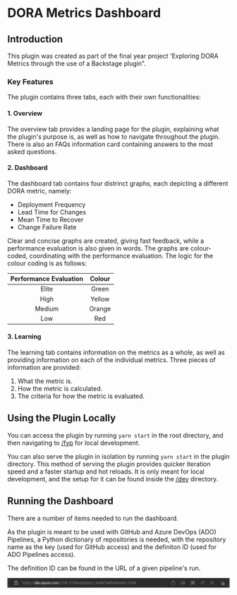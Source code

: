 # DORA Metrics Dashboard

## Introduction

This plugin was created as part of the final year project 'Exploring DORA Metrics through the use of a Backstage plugin".

### Key Features

The plugin contains three tabs, each with their own functionalities:

#### 1. Overview

The overview tab provides a landing page for the plugin, explaining what the plugin's purpose is, as well as how to navigate throughout the plugin. There is also an FAQs information card containing answers to the most asked questions.

#### 2. Dashboard

The dashboard tab contains four distrinct graphs, each depicting a different DORA metric, namely:

- Deployment Frequency
- Lead Time for Changes
- Mean Time to Recover
- Change Failure Rate

Clear and concise graphs are created, giving fast feedback, while a performance evaluation is also given in words. The graphs are colour-coded, coordinating with the performance evaluation. The logic for the colour coding is as follows:

| Performance Evaluation | Colour |
| :--------------------: | :----: |
|         Elite          | Green  |
|          High          | Yellow |
|         Medium         | Orange |
|          Low           |  Red   |

#### 3. Learning

The learning tab contains information on the metrics as a whole, as well as providing information on each of the individual metrics. Three pieces of information are provided:

1. What the metric is.
2. How the metric is calculated.
3. The criteria for how the metric is evaluated.

## Using the Plugin Locally

You can access the plugin by running `yarn start` in the root directory, and then navigating to [/fyp](http://localhost:3000/fyp) for local development.

You can also serve the plugin in isolation by running `yarn start` in the plugin directory.
This method of serving the plugin provides quicker iteration speed and a faster startup and hot reloads.
It is only meant for local development, and the setup for it can be found inside the [/dev](./dev) directory.

## Running the Dashboard

There are a number of items needed to run the dashboard.

As the plugin is meant to be used with GitHub and Azure DevOps (ADO) Pipelines, a Python dictionary of repositories is needed, with the repository name as the key (used for GitHub access) and the definiton ID (used for ADO Pipelines access).

The definition ID can be found in the URL of a given pipeline's run.

![URL of where to find the definition ID](url.png)
